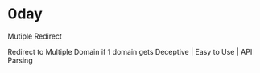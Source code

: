 # 0day

Mutiple Redirect 

Redirect to Multiple Domain if 1 domain gets Deceptive |
Easy to Use |
API Parsing
